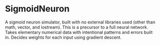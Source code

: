 # SigmoidNeuron
A sigmoid neuron simulator, built with no external libraries used (other than math, vector, and iostream). This is a precursor to a full neural network. Takes elementary numerical data with intentional patterns and errors built in. Decides weights for each input using gradient descent.
